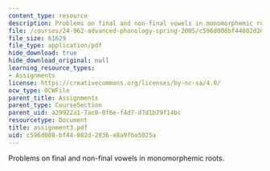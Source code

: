 ```yaml
---
content_type: resource
description: Problems on final and non-final vowels in monomorphemic roots.
file: /courses/24-962-advanced-phonology-spring-2005/c596d008bf44082d2036e8a9fba5025a_assignment3.pdf
file_size: 61629
file_type: application/pdf
hide_download: true
hide_download_original: null
learning_resource_types:
- Assignments
license: https://creativecommons.org/licenses/by-nc-sa/4.0/
ocw_type: OCWFile
parent_title: Assignments
parent_type: CourseSection
parent_uid: a29922a1-7ac8-0f6e-f4d7-d7d1b79f14bc
resourcetype: Document
title: assignment3.pdf
uid: c596d008-bf44-082d-2036-e8a9fba5025a
---
```

Problems on final and non-final vowels in monomorphemic roots.